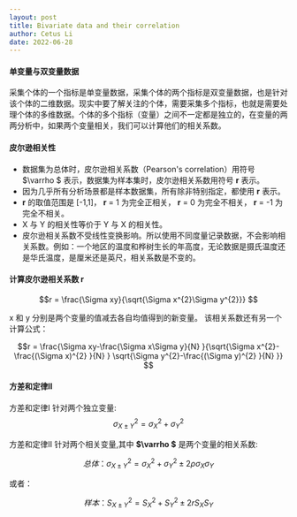 ```yaml
---
layout: post
title: Bivariate data and their correlation
author: Cetus Li
date: 2022-06-28
---
```

#### 单变量与双变量数据
采集个体的一个指标是单变量数据，采集个体的两个指标是双变量数据，也是针对该个体的二维数据。现实中要了解关注的个体，需要采集多个指标，也就是需要处理个体的多维数据。个体的多个指标（变量）之间不一定都是独立的，在变量的两两分析中，如果两个变量相关，我们可以计算他们的相关系数。

#### 皮尔逊相关性
- 数据集为总体时，皮尔逊相关系数（Pearson's correlation）用符号  $\varrho $  表示，数据集为样本集时，皮尔逊相关系数用符号 **r** 表示。
- 因为几乎所有分析场景都是样本数据集，所有除非特别指定，都使用  **r**  表示。
-  **r** 的取值范围是 [-1,1]， **r** = 1 为完全正相关， **r** = 0 为完全不相关， **r** = -1 为完全不相关。
-  X 与 Y 的相关性等价于 Y 与 X 的相关性。
-  皮尔逊相关系数不受线性变换影响。所以使用不同度量记录数据，不会影响相关系数。例如：一个地区的温度和桦树生长的年高度，无论数据是摄氏温度还是华氏温度，是厘米还是英尺，相关系数是不变的。

#### 计算皮尔逊相关系数 **r**

$$r = \frac{\Sigma xy}{\sqrt{\Sigma x^{2}\Sigma y^{2}}} $$

x  和 y 分别是两个变量的值减去各自均值得到的新变量。
该相关系数还有另一个计算公式：

$$r = \frac{\Sigma xy-\frac{\Sigma x\Sigma y}{N} }{\sqrt{\Sigma x^{2}-\frac{(\Sigma x)^{2} }{N}  } \sqrt{\Sigma y^{2}-\frac{(\Sigma y)^{2} }{N}  }} $$

#### 方差和定律II
方差和定律I 针对两个独立变量:
$$\sigma ^{2} _{X\pm Y} =\sigma ^{2} _{X} + \sigma ^{2} _{Y}$$

方差和定律II 针对两个相关变量,其中  **$\varrho $** 是两个变量的相关系数:

$$总体： \sigma ^{2} _{X\pm Y} =\sigma ^{2} _{X} + \sigma ^{2} _{Y}\pm 2\rho \sigma _{X}\sigma _{Y}$$

或者：

 $$样本：  S ^{2} _{X\pm Y} =S ^{2} _{X} + S ^{2} _{Y}\pm 2r S _{X}S _{Y} $$
